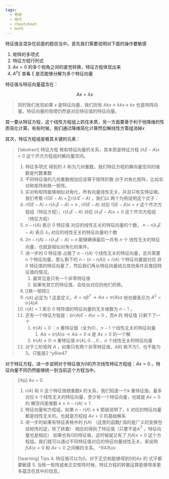 ```yaml
---
tags:
  - 考研
  - 线代
  - cheatsheet
  - math
---
```

特征值会混杂在前面的题目当中。首先我们需要说明对下面的操作要敏感

1. 矩阵的多项式
2.  特征方程行列式
3. $Ax = 0$ 的多个视角之间的直觉转换，特征方程体现出来
4. $A^{n}\xi$ 查看 $\xi$ 是否能够分解为多个特征向量

特征值与特征向量蕴含在：

$$
Ax = \lambda x
$$

> 同时我们发现如果 $x$ 是特征向量，我们则有 $Akx \equiv \lambda kx \to$ $kx$ 也是特阵向量。特征向量的倍增仍然是对应特征值的特征向量。

其一要从特征方程，这个线性方程组上抓住本质，另一方面要善于利于他降维的性质简化计算。有些时候，我们通过降维简化计算然后解线性方策组消掉$x$  

其次，特征方程组是极其关键的元素：

> [!abstract] 特征方程
> 秩和特征向量的关系，其本质是特征方程 $(\lambda E -A)x =0$ 这个齐次方程组的解向量空间。
> 1. 特征多项式 得到的 $\lambda$ 称为几何重数。我们特征方程的解向量空间的维数是代数重数
> 2. 不同特征值的几何重数相加应该等于矩阵阶数
> 对于对角化矩阵，比如实对称矩阵和秩一矩阵。
> 3. 实对称矩阵能够相似对角化，所有向量线性无关。并且只有实特征根。我们考察 $r(0E -A) + \sum r(\lambda iE -A)$ ，我们以  两个为例说明这个式子：
> 	1. $r(0E -A) + r(\lambda_{1}E -A) = n$ , $r(0E-A)$ 对应 $(0E-A)x = x$  这个齐次方程组（特征方程），$r(\lambda_{1}E -A)$ 对应 $(\lambda_{1}E -A)x =0$   这个齐次方程组（特征方程）
> 	2. $n-r(A)$ 表示 $0$ 特征值 对应的线性无关的特征向量的个数，  $n-r(\lambda_{1}E -A)$ 表示 $\lambda_{1}$  对应的线性无关的特征向量的个数
> 	3. $2n - r(A) - r(\lambda_{1}E -A) = n$  能够确保最后一共有 $n$ 个 线性无关的特征向量，也就是相似对角化的条件。  
> 	4. 进一步的 $0$ 特征值 占据了 $n-r(A)$ 个线性无关的特征向量，总共需要 $n$ 个特征向量，那么剩下的 $n - (n-r(A)) = r(A)$ 个特征向量就对应 非$0$ 特征值的特征向量了，然后我们再从特征向量结合其他条件反推回特征值的情况。
> 		1. 最常见是只有一个非零特征值
> 		2. 如果有其它的特征值，会给出对应的他们的秩。
> 4. [[秩一矩阵]]
> 	1. $r(A)$ 必定为 $1$ 这是定义。$A = \alpha \beta ^{T} \to A\alpha = tr(A)\alpha$ 他也被表示为 $A^{2} = tr(A)A$ 
> 	2. $r(A) = 1$ 表示 $0$ 特阵值的特征向量的无关维数为 $n-1$ ，
> 	3. 还有一个特征方程是：$(tr(A)E - A)x =0$ ，而$A$ 的 特征值 只剩下了一个
> 		1. $tr(A) = 0$ ：$n$ 重特征值（全为0）、$n-1$ 个线性无关的特征向量
> 			1. $A\alpha = tr(A)\alpha \to A\alpha = 0$ $\alpha$ 是 $Ax = 0$ 的一个解   
> 		2. $tr(A) \neq 0$: $n$ 重特征值 $tr(A),0\dots,0$ 、$n$ 个线性无关的特征向量  
> 5. 对于三阶矩阵 $A$ ，如果只有两个非零特征值，$A$的 秩不为1，也不能为3。只能是2   ^y6iw47

对于特征方程，进一步说明对于特征值为0的齐次线性特征方程组：$Ax = 0$ 。特征向量不同仍然能够统一到当前这个方程当中。 

>[!tip] Ax = 0
> 1. $r(A)$ 和 $0$ 这个特征值根重数$k$ 的关系，我们知道一个$k$ 重特征值，最多对应 $k$ 个线性无关的特征向量，至少有一个特征向量，也就是 $Ax = 0$ 的 解空间是维数 $k \ge n-r(A) \ge 1$   
> 2. 特征向量和方程组。如果 $n-r(A)\ge k$  那就说明了，$k$ 对应的特征向量都是线性无关的。也就是方程组 $Ax = 0$  的基础解系  
> 3. 进一步的如果有特征表格中的 $f(A)$ （这里的函数$f$ 指的是广义的变换包括矩阵的逆，除了转置）  相应的得到了特征值（只要不是$A^{T}$ ，特征向量也是相应） 如果也有0的特征值，这时候就又有了 $f(A)x = 0$ 这个方程组。我们就可以通过不同特征值对应的特征向量线性无关，来说明 $f(A)x = 0$ 和 $Ax =0$ 之间解的关系。    ^943tuv

> [!warning] Tips
> 4. 特征值可以为0。对于正交和能够得到0的Ax 的 式子都要敏感
> 5. 当秩一矩阵或者正交矩阵时候，特征方程的转置运算能够带来更多蕴含在其中的信息。

